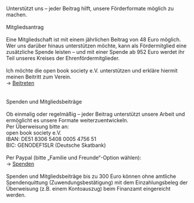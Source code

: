 Unterstützt uns – jeder Beitrag hilft, unsere Förderformate möglich zu machen.
\
\
Mitgliedsantrag  
\
Eine Mitgliedschaft ist mit einem jährlichen Beitrag von 48 Euro möglich. Wer uns darüber hinaus unterstützen möchte, kann als Fördermitglied eine zusätzliche Spende leisten – und mit einer Spende ab 952 Euro werdet ihr Teil unseres Kreises der Ehrenfördermitglieder.
\
\
Ich möchte die open book society e.V. unterstützen und erkläre hiermit meinen Beitritt zum Verein.  
→ [Beitreten](https://forms.gle/cbyK2GpbFPEC9jvG9)  
\
\
Spenden und Mitgliedsbeiträge  
\
Ob einmalig oder regelmäßig – jeder Beitrag unterstützt unsere Arbeit und ermöglicht es unsere Formate weiterzuentwickeln. 
\
Per Überweisung bitte an:  
open book society e.V.    
IBAN: DE51 8306 5408 0005 4756 51  
BIC: GENODEF1SLR (Deutsche Skatbank)  
\
Per Paypal (bitte „Familie und Freunde“-Option wählen):  
→ [Spenden](https://paypal.me/openbooksociety)
\
\
Spenden und Mitgliedsbeiträge bis zu 300 Euro können ohne amtliche Spendenquittung (Zuwendungsbestätigung) mit dem Einzahlungsbeleg der Überweisung (z.B. einem Kontoauszug) beim Finanzamt eingereicht werden.
